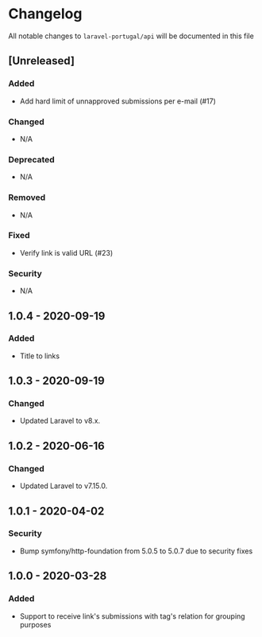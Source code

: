 # Changelog

All notable changes to `laravel-portugal/api` will be documented in this file

## [Unreleased]

### Added

- Add hard limit of unnapproved submissions per e-mail (#17)

### Changed

- N/A

### Deprecated

- N/A

### Removed

- N/A

### Fixed

- Verify link is valid URL (#23)

### Security

- N/A

## 1.0.4 - 2020-09-19

### Added

- Title to links

## 1.0.3 - 2020-09-19

### Changed

- Updated Laravel to v8.x. 

## 1.0.2 - 2020-06-16

### Changed

- Updated Laravel to v7.15.0. 

## 1.0.1 - 2020-04-02

### Security

- Bump symfony/http-foundation from 5.0.5 to 5.0.7 due to security fixes

## 1.0.0 - 2020-03-28

### Added

- Support to receive link's submissions with tag's relation for grouping purposes

